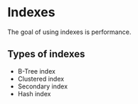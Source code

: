 # Indexes

The goal of using indexes is performance.

## Types of indexes

- B-Tree index
- Clustered index
- Secondary index
- Hash index

